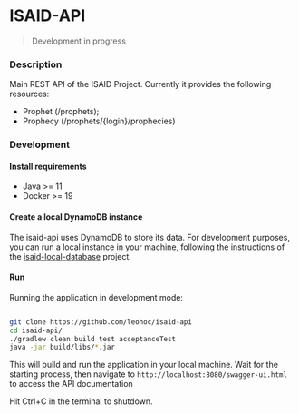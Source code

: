# ISAID-API

> Development in progress

### Description

Main REST API of the ISAID Project.
Currently it provides the following resources:

  * Prophet (/prophets);
  * Prophecy (/prophets/{login}/prophecies)

### Development

#### Install requirements

- Java >= 11
- Docker >= 19

#### Create a local DynamoDB instance

The isaid-api uses DynamoDB to store its data.
For development purposes, you can run a local instance in your machine, following the instructions of the [isaid-local-database](https://github.com/leohoc/isaid-local-database) project.

#### Run

Running the application in development mode:

```bash

git clone https://github.com/leohoc/isaid-api
cd isaid-api/
./gradlew clean build test acceptanceTest
java -jar build/libs/*.jar

```

This will build and run the application in your local machine. Wait for the starting process, 
then navigate to `http://localhost:8080/swagger-ui.html` to access the API documentation

Hit Ctrl+C in the terminal to shutdown.
